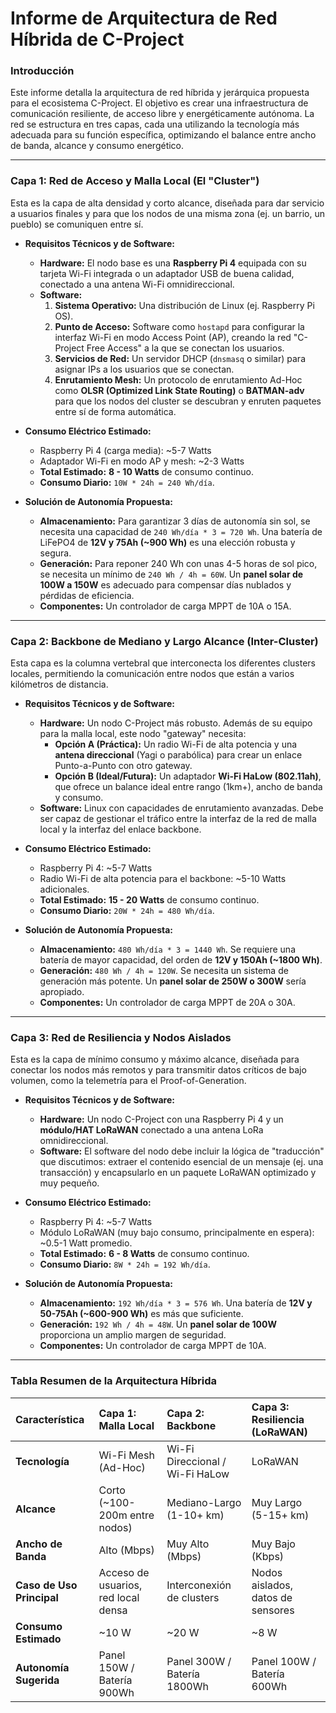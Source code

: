 # Informe de Arquitectura de Red Híbrida de C-Project

### **Introducción**

Este informe detalla la arquitectura de red híbrida y jerárquica propuesta para el ecosistema C-Project. El objetivo es crear una infraestructura de comunicación resiliente, de acceso libre y energéticamente autónoma. La red se estructura en tres capas, cada una utilizando la tecnología más adecuada para su función específica, optimizando el balance entre ancho de banda, alcance y consumo energético.

---

### **Capa 1: Red de Acceso y Malla Local (El "Cluster")**

Esta es la capa de alta densidad y corto alcance, diseñada para dar servicio a usuarios finales y para que los nodos de una misma zona (ej. un barrio, un pueblo) se comuniquen entre sí.

* **Requisitos Técnicos y de Software:**
    * **Hardware:** El nodo base es una **Raspberry Pi 4** equipada con su tarjeta Wi-Fi integrada o un adaptador USB de buena calidad, conectado a una antena Wi-Fi omnidireccional.
    * **Software:**
        1.  **Sistema Operativo:** Una distribución de Linux (ej. Raspberry Pi OS).
        2.  **Punto de Acceso:** Software como `hostapd` para configurar la interfaz Wi-Fi en modo Access Point (AP), creando la red "C-Project Free Access" a la que se conectan los usuarios.
        3.  **Servicios de Red:** Un servidor DHCP (`dnsmasq` o similar) para asignar IPs a los usuarios que se conectan.
        4.  **Enrutamiento Mesh:** Un protocolo de enrutamiento Ad-Hoc como **OLSR (Optimized Link State Routing)** o **BATMAN-adv** para que los nodos del cluster se descubran y enruten paquetes entre sí de forma automática.

* **Consumo Eléctrico Estimado:**
    * Raspberry Pi 4 (carga media): \~5-7 Watts
    * Adaptador Wi-Fi en modo AP y mesh: \~2-3 Watts
    * **Total Estimado:** **8 - 10 Watts** de consumo continuo.
    * **Consumo Diario:** `10W * 24h = 240 Wh/día`.

* **Solución de Autonomía Propuesta:**
    * **Almacenamiento:** Para garantizar 3 días de autonomía sin sol, se necesita una capacidad de `240 Wh/día * 3 = 720 Wh`. Una batería de LiFePO4 de **12V y 75Ah (\~900 Wh)** es una elección robusta y segura.
    * **Generación:** Para reponer 240 Wh con unas 4-5 horas de sol pico, se necesita un mínimo de `240 Wh / 4h = 60W`. Un **panel solar de 100W a 150W** es adecuado para compensar días nublados y pérdidas de eficiencia.
    * **Componentes:** Un controlador de carga MPPT de 10A o 15A.

---

### **Capa 2: Backbone de Mediano y Largo Alcance (Inter-Cluster)**

Esta capa es la columna vertebral que interconecta los diferentes clusters locales, permitiendo la comunicación entre nodos que están a varios kilómetros de distancia.

* **Requisitos Técnicos y de Software:**
    * **Hardware:** Un nodo C-Project más robusto. Además de su equipo para la malla local, este nodo "gateway" necesita:
        * **Opción A (Práctica):** Un radio Wi-Fi de alta potencia y una **antena direccional** (Yagi o parabólica) para crear un enlace Punto-a-Punto con otro gateway.
        * **Opción B (Ideal/Futura):** Un adaptador **Wi-Fi HaLow (802.11ah)**, que ofrece un balance ideal entre rango (1km+), ancho de banda y consumo.
    * **Software:** Linux con capacidades de enrutamiento avanzadas. Debe ser capaz de gestionar el tráfico entre la interfaz de la red de malla local y la interfaz del enlace backbone.

* **Consumo Eléctrico Estimado:**
    * Raspberry Pi 4: \~5-7 Watts
    * Radio Wi-Fi de alta potencia para el backbone: \~5-10 Watts adicionales.
    * **Total Estimado:** **15 - 20 Watts** de consumo continuo.
    * **Consumo Diario:** `20W * 24h = 480 Wh/día`.

* **Solución de Autonomía Propuesta:**
    * **Almacenamiento:** `480 Wh/día * 3 = 1440 Wh`. Se requiere una batería de mayor capacidad, del orden de **12V y 150Ah (\~1800 Wh)**.
    * **Generación:** `480 Wh / 4h = 120W`. Se necesita un sistema de generación más potente. Un **panel solar de 250W o 300W** sería apropiado.
    * **Componentes:** Un controlador de carga MPPT de 20A o 30A.

---

### **Capa 3: Red de Resiliencia y Nodos Aislados**

Esta es la capa de mínimo consumo y máximo alcance, diseñada para conectar los nodos más remotos y para transmitir datos críticos de bajo volumen, como la telemetría para el Proof-of-Generation.

* **Requisitos Técnicos y de Software:**
    * **Hardware:** Un nodo C-Project con una Raspberry Pi 4 y un **módulo/HAT LoRaWAN** conectado a una antena LoRa omnidireccional.
    * **Software:** El software del nodo debe incluir la lógica de "traducción" que discutimos: extraer el contenido esencial de un mensaje (ej. una transacción) y encapsularlo en un paquete LoRaWAN optimizado y muy pequeño.

* **Consumo Eléctrico Estimado:**
    * Raspberry Pi 4: \~5-7 Watts
    * Módulo LoRaWAN (muy bajo consumo, principalmente en espera): \~0.5-1 Watt promedio.
    * **Total Estimado:** **6 - 8 Watts** de consumo continuo.
    * **Consumo Diario:** `8W * 24h = 192 Wh/día`.

* **Solución de Autonomía Propuesta:**
    * **Almacenamiento:** `192 Wh/día * 3 = 576 Wh`. Una batería de **12V y 50-75Ah (\~600-900 Wh)** es más que suficiente.
    * **Generación:** `192 Wh / 4h = 48W`. Un **panel solar de 100W** proporciona un amplio margen de seguridad.
    * **Componentes:** Un controlador de carga MPPT de 10A.

---

### **Tabla Resumen de la Arquitectura Híbrida**

| Característica | Capa 1: Malla Local | Capa 2: Backbone | Capa 3: Resiliencia (LoRaWAN) |
| :--- | :--- | :--- | :--- |
| **Tecnología** | Wi-Fi Mesh (Ad-Hoc) | Wi-Fi Direccional / Wi-Fi HaLow | LoRaWAN |
| **Alcance** | Corto (\~100-200m entre nodos) | Mediano-Largo (1-10+ km) | Muy Largo (5-15+ km) |
| **Ancho de Banda** | Alto (Mbps) | Muy Alto (Mbps) | Muy Bajo (Kbps) |
| **Caso de Uso Principal**| Acceso de usuarios, red local densa | Interconexión de clusters | Nodos aislados, datos de sensores |
| **Consumo Estimado** | \~10 W | \~20 W | \~8 W |
| **Autonomía Sugerida** | Panel 150W / Batería 900Wh | Panel 300W / Batería 1800Wh | Panel 100W / Batería 600Wh |
